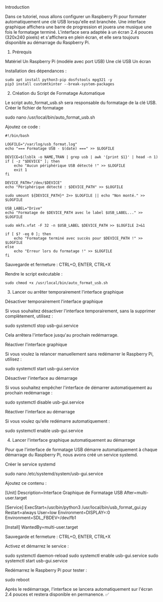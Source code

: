 Introduction

Dans ce tutoriel, nous allons configurer un Raspberry Pi pour formater automatiquement une clé USB lorsqu'elle est branchée. Une interface graphique affichera une barre de progression et jouera une musique une fois le formatage terminé. L'interface sera adaptée à un écran 2.4 pouces (320x240 pixels) et s'affichera en plein écran, et elle sera toujours disponible au démarrage du Raspberry Pi.

1. Prérequis

Matériel
Un Raspberry Pi (modèle avec port USB)
Une clé USB
Un écran 



Installation des dépendances :

```sudo apt update && sudo apt upgrade -y
sudo apt install python3-pip dosfstools mpg321 -y
pip3 install customtkinter --break-system-packages
```


2. Création du Script de Formatage Automatique

Le script auto_format_usb.sh sera responsable du formatage de la clé USB.
Créer le fichier de formatage

sudo nano /usr/local/bin/auto_format_usb.sh

Ajoutez ce code :
```
#!/bin/bash

LOGFILE="/var/log/usb_format.log"
echo "=== Formatage USB - $(date) ===" >> $LOGFILE

DEVICE=$(lsblk -o NAME,TRAN | grep usb | awk '{print $1}' | head -n 1)
if [ -z "$DEVICE" ]; then
    echo "Aucun périphérique USB détecté !" >> $LOGFILE
    exit 1
fi

DEVICE_PATH="/dev/$DEVICE"
echo "Périphérique détecté : $DEVICE_PATH" >> $LOGFILE

sudo umount ${DEVICE_PATH}* 2>> $LOGFILE || echo "Non monté." >> $LOGFILE

USB_LABEL="Drive"
echo "Formatage de $DEVICE_PATH avec le label $USB_LABEL..." >> $LOGFILE

sudo mkfs.vfat -F 32 -n $USB_LABEL $DEVICE_PATH >> $LOGFILE 2>&1

if [ $? -eq 0 ]; then
    echo "Formatage terminé avec succès pour $DEVICE_PATH !" >> $LOGFILE
else
    echo "Erreur lors du formatage !" >> $LOGFILE
fi

```

Sauvegarde et fermeture : CTRL+O, ENTER, CTRL+X



Rendre le script exécutable :
```
sudo chmod +x /usr/local/bin/auto_format_usb.sh
```


3. Lancer ou arrêter temporairement l'interface graphique

Désactiver temporairement l'interface graphique

Si vous souhaitez désactiver l'interface temporairement, sans la supprimer complètement, utilisez :

sudo systemctl stop usb-gui.service

Cela arrêtera l'interface jusqu'au prochain redémarrage.

Réactiver l'interface graphique

Si vous voulez la relancer manuellement sans redémarrer le Raspberry Pi, utilisez :

sudo systemctl start usb-gui.service

Désactiver l'interface au démarrage

Si vous souhaitez empêcher l'interface de démarrer automatiquement au prochain redémarrage :

sudo systemctl disable usb-gui.service

Réactiver l'interface au démarrage

Si vous voulez qu'elle redémarre automatiquement :

sudo systemctl enable usb-gui.service

4. Lancer l'interface graphique automatiquement au démarrage

Pour que l'interface de formatage USB démarre automatiquement à chaque démarrage du Raspberry Pi, nous avons créé un service systemd.

Créer le service systemd

sudo nano /etc/systemd/system/usb-gui.service

Ajoutez ce contenu :

[Unit]
Description=Interface Graphique de Formatage USB
After=multi-user.target

[Service]
ExecStart=/usr/bin/python3 /usr/local/bin/usb_format_gui.py
Restart=always
User=low
Environment=DISPLAY=:0
Environment=SDL_FBDEV=/dev/fb1

[Install]
WantedBy=multi-user.target

Sauvegarde et fermeture : CTRL+O, ENTER, CTRL+X

Activez et démarrez le service :

sudo systemctl daemon-reload
sudo systemctl enable usb-gui.service
sudo systemctl start usb-gui.service

Redémarrez le Raspberry Pi pour tester :

sudo reboot

Après le redémarrage, l'interface se lancera automatiquement sur l'écran 2.4 pouces et restera disponible en permanence. ✅

